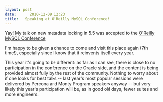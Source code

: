 ```yaml
---
layout: post
date:      2010-12-09 12:23
title:   Speaking at O'Reilly MySQL Conference!
---
```


Yay! My talk on new metadata locking in 5.5 was accepted to the 
<a href="http://en.oreilly.com/mysql2011">O'Reilly MySQL Conference</a>

I'm happy to be given a chance to come and visit this place again (7th time!), especially since I know that it reinvents itself every year. 

This year it's going to be different: as far as I can see, there is close to no participation in the conference on the Oracle side, and the content is being provided almost fully by the rest of the community. 
Nothing to worry about if one looks for best talks -- last year's most popular sessions were delivered by Percona and Monty Program speakers anyway -- but very likely this year's participation will be, as in good old days, fewer suites and more engineers.
